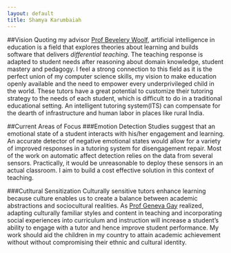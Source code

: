```yaml
---
layout: default
title: Shamya Karumbaiah
---
```

##Vision
Quoting my advisor [Prof Bevelery Woolf](http://althea.cs.umass.edu/bpw/bpwindex.html), artificial intelligence in education is a field that explores theories about learning and builds software that delivers *differential teaching*. The teaching response is adapted to student needs after reasoning about domain knowledge, student mastery and pedagogy. I feel a strong connection to this field as it is the perfect union of my computer science skills, my vision to make education openly available and the need to empower every underprivileged child in the world. These tutors have a great potential to customize their tutoring strategy to the needs of each student, which is difficult to do in a traditional educational setting. An intelligent tutoring system(ITS) can compensate for the dearth of infrastructure and human labor in places like rural India.
	
##Current Areas of Focus
###Emotion Detection
Studies suggest that an emotional state of a student interacts with his/her engagement and learning. An accurate detector of negative emotional states would allow for a variety of improved responses in a tutoring system for disengagement repair. Most of the work on automatic affect detection relies on the data from several sensors. Practically, it would be unreasonable to deploy these sensors in an actual classroom. I aim to build a cost effective solution in this context of teaching.
	
###Cutltural Sensitization
Culturally sensitive tutors enhance learning because culture enables us to create a balance between academic abstractions and sociocultural realities. As [Prof Geneva Gay](https://education.uw.edu/people/faculty/ggay) realized, adapting culturally familiar styles and content in teaching and incorporating social experiences into curriculum and instruction will increase a student’s ability to engage with a tutor and hence improve student performance. My work should aid the children in my country to attain academic achievement without without compromising their ethnic and cultural identity.
